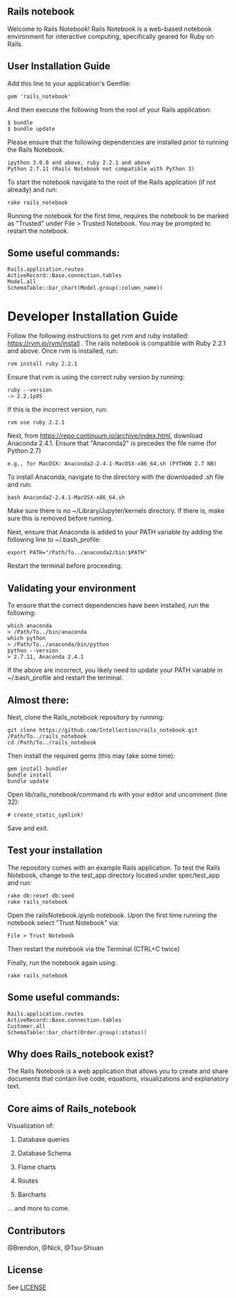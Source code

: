 ## Rails notebook

Welcome to Rails Notebook! Rails Notebook is a web-based notebook environment for interactive computing, specifically geared for Ruby on Rails.

## User Installation Guide

Add this line to your application's Gemfile:

    gem 'rails_notebook'

And then execute the following from the rool of your Rails application:

	$ bundle
	$ bundle update

Please ensure that the following dependencies are installed prior to running the Rails Notebook.

    ipython 3.0.0 and above, ruby 2.2.1 and above
    Python 2.7.11 (Rails Notebook not compatible with Python 3)

To start the notebook navigate to the root of the Rails application (if not already) and run:

    rake rails_notebook

Running the notebook for the first time, requires the notebook to be marked as "Trusted" under File > Trusted Notebook. You may be prompted to restart the notebook.

## Some useful commands:

	Rails.application.routes
	ActiveRecord::Base.connection.tables
	Model.all
	SchemaTable::bar_chart(Model.group(:column_name))

# Developer Installation Guide
Follow the following instructions to get rvm and ruby installed: https://rvm.io/rvm/install . The rails notebook is compatible with Ruby 2.2.1 and above. Once rvm is installed, run:

    rvm install ruby 2.2.1

Ensure that rvm is using the correct ruby version by running:

    ruby --version 
    -> 2.2.1p85

If this is the incorrect version, run:
    
    rvm use ruby 2.2.1
    
Next, from https://repo.continuum.io/archive/index.html, download Anaconda 2.4.1. Ensure that "Anaconda2" is precedes the file name (for Python 2.7)
    
    e.g., for MacOSX: Anaconda2-2.4.1-MacOSX-x86_64.sh (PYTHON 2.7 NB)

To install Anaconda, navigate to the directory with the downloaded .sh file and run:

    bash Anaconda2-2.4.1-MacOSX-x86_64.sh

Make sure there is no ~/Library/Jupyter/kernels directory. If there is, make sure this is removed before running.

Next, ensure that Anaconda is added to your PATH variable by adding the following line to ~/.bash_profile:
    
    export PATH="/Path/To../anaconda2/bin:$PATH"

Restart the terminal before proceeding.

## Validating your environment

To ensure that the correct dependencies have been installed, run the following:

    which anaconda 
    > /Path/To../bin/anaconda
    which python 
    > /Path/To../anaconda/bin/python
    python --version 
    > 2.7.11, Anaconda 2.4.1

If the above are incorrect, you likely need to update your PATH variable in ~/.bash_profile and restart the terminal.

## Almost there:

Next, clone the Rails_notebook repository by running:

    git clone https://github.com/Intellection/rails_notebook.git /Path/To../rails_notebook
    cd /Path/To../rails_notebook

Then install the required gems (this may take some time):
    
    gem install bundler
    bundle install
    bundle update


Open lib/rails_notebook/command.rb with your editor and uncomment (line 32):
    
    # create_static_symlink!

Save and exit.

## Test your installation
The repository comes with an example Rails application. To test the Rails Notebook, change to the test_app directory located under spec/test_app and run:

    rake db:reset db:seed
    rake rails_notebook

Open the railsNotebook.ipynb notebook. Upon the first time running the notebook select "Trust Notebook" via:
    
    File > Trust Notebook
    
Then restart the notebook via the Terminal (CTRL+C twice)

Finally, run the notebook again using:
    
    rake rails_notebook

## Some useful commands:

	Rails.application.routes
	ActiveRecord::Base.connection.tables
	Customer.all
	SchemaTable::bar_chart(Order.group(:status))

## Why does Rails_notebook exist?

The Rails Notebook is a web application that allows you to create and share documents that contain live code, equations, visualizations and explanatory text.
## Core aims of Rails_notebook

Visualization of: 

1) Database queries

2) Database Schema

3) Flame charts

4) Routes

5) Barcharts 

... and more to come.



## Contributors

@Brendon, @Nick, @Tsu-Shiuan

## License
See [LICENSE](./MIT-LICENSE)